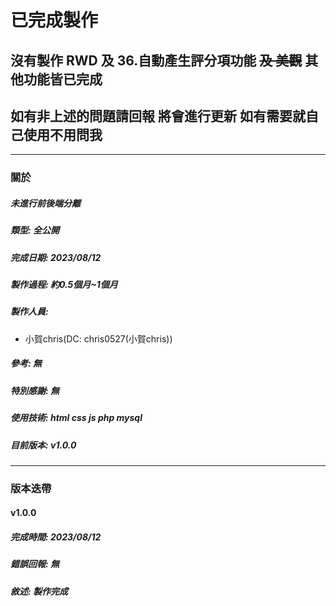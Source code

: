 # **已完成製作**
## 沒有製作 RWD 及 36.自動產生評分項功能 ~~及 美觀~~ 其他功能皆已完成
## 如有非上述的問題請回報 將會進行更新 如有需要就自己使用不用問我

---

### 關於
##### **未**進行前後端分離
##### 類型: 全公開
##### 完成日期: 2023/08/12
##### 製作過程: 約0.5個月~1個月
##### 製作人員:
- 小賀chris(DC: chris0527(小賀chris))
##### 參考: 無
##### 特別感謝: 無
##### 使用技術: html css js php mysql
##### 目前版本: v1.0.0

---

### 版本迭帶
#### v1.0.0
##### 完成時間: 2023/08/12
##### 錯誤回報: 無
##### 敘述: 製作完成